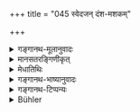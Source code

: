 +++
title = "045 स्वेदजन् दंश-मशकम्"

+++

<details><summary>गङ्गानथ-मूलानुवादः</summary>

Gadflies and Gnats, Lice, Flies and Bugs, are sweat- born; whatever else is of similar character is born from heat—(45)
</details>

<details><summary>मानसतरङ्गिणीकृत्</summary>

Beetles, mosquitoes, lice, flies, bugs, and all their like are one group born from droplets in hot moist places.
</details>

<details><summary>मेधातिथिः</summary>

**स्वेदः** पार्थिवानां द्रव्याणाम् अग्न्यादित्यादितापसंबन्धाद् अन्तःक्लेदस् ततो जायते **दंशमशकादि** । **अन्यद्** अपि **यद् ईदृशम्** अत्यन्तसूक्ष्मं पुत्तिकापिपीलिकादि यद् **ऊष्मण उपजायते** । ऊष्मा स्वेद एव, तद्धेतुर् वा तापः । "उपजायन्ते" इति वा पाठः । "ये चान्ये केचिद् ईदृशाः" इति पठितव्यम् ॥ १.४५ ॥
</details>

<details><summary>गङ्गानथ-भाष्यानुवादः</summary>

‘*Crocodiles*’—includes the Porpoise and the rest;—‘*Kacchapāḥ*’ are the Tortoises;—‘*other animals of similar kinds’—i.e*., wizards (lizards?) and the like, which are ‘*terrestrial*,’ born on land, and such others of similar kinds as are ‘*aquatic*’ born in water; such, for instance, as conches and the rest.—(44)
</details>

<details><summary>गङ्गानथ-टिप्पन्यः</summary>

The two halves form two distinct sentences. So Burnell; but Buhler takes the whole as one sentence.
</details>

<details><summary>Bühler</summary>

045	From hot moisture spring stinging and biting insects, lice, flies, bugs, and all other (creatures) of that kind which are produced by heat.
</details>
